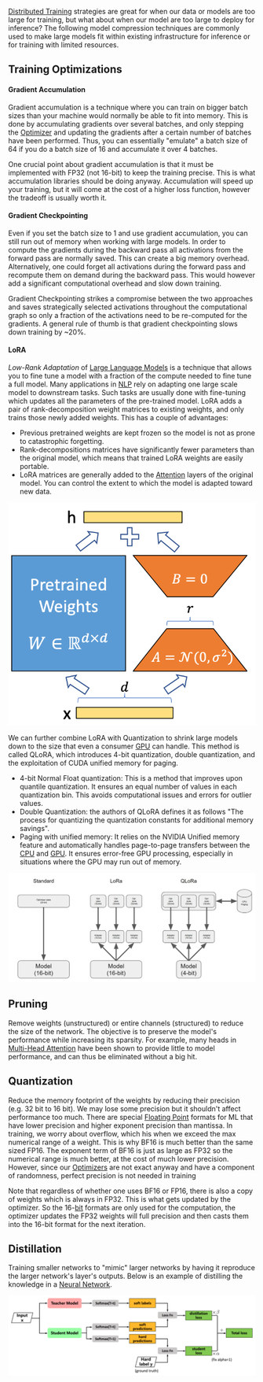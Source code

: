 
[Distributed Training](Distributed%20Training.md) strategies are great for when our data or models are too large for training, but what about when our model are too large to deploy for inference? The following model compression techniques are commonly used to make large models fit within existing infrastructure for inference or for training with limited resources.

## Training Optimizations


#### Gradient Accumulation

Gradient accumulation is a technique where you can train on bigger batch sizes than your machine would normally be able to fit into memory. This is done by accumulating gradients over several batches, and only stepping the [Optimizer](../Deep%20Learning/Optimizers.md) and updating the gradients after a certain number of batches have been performed. Thus, you can essentially "emulate" a batch size of 64 if you do a batch size of 16 and accumulate it over 4 batches.

One crucial point about gradient accumulation is that it must be implemented with FP32 (not 16-bit) to keep the training precise. This is what accumulation libraries should be doing anyway. Accumulation will speed up your training, but it will come at the cost of a higher loss function, however the tradeoff is usually worth it.

#### Gradient Checkpointing

Even if you set the batch size to 1 and use gradient accumulation, you can still run out of memory when working with large models. In order to compute the gradients during the backward pass all activations from the forward pass are normally saved. This can create a big memory overhead. Alternatively, one could forget all activations during the forward pass and recompute them on demand during the backward pass. This would however add a significant computational overhead and slow down training.

Gradient Checkpointing strikes a compromise between the two approaches and saves strategically selected activations throughout the computational graph so only a fraction of the activations need to be re-computed for the gradients. A general rule of thumb is that gradient checkpointing slows down training by ~20%.

#### LoRA

*Low-Rank Adaptation* of [Large Language Models](../Deep%20Learning/Transformers.md) is a technique that allows you to fine tune a model with a fraction of the compute needed to fine tune a full model. Many applications in [NLP](../Deep%20Learning/NLP.md) rely on adapting one large scale model to downstream tasks. Such tasks are usually done with fine-tuning which updates all the parameters of the pre-trained model. LoRA adds a pair of rank-decomposition weight matrices to existing weights, and only trains those newly added weights. This has a couple of advantages:
- Previous pretrained weights are kept frozen so the model is not as prone to catastrophic forgetting.
- Rank-decompositions matrices have significantly fewer parameters than the original model, which means that trained LoRA weights are easily portable.
- LoRA matrices are generally added to the [Attention](../Deep%20Learning/Attention.md) layers of the original model. You can control the extent to which the model is adapted toward new data.

![](../../Attachments/Pasted%20image%2020230625162626.png)

We can further combine LoRA with Quantization to shrink large models down to the size that even a consumer [GPU](../../Electrical%20Engineering/Digital/GPU.md) can handle. This method is called QLoRA, which introduces 4-bit quantization, double quantization, and the exploitation of CUDA unified memory for paging.
- 4-bit Normal Float quantization: This is a method that improves upon quantile quantization. It ensures an equal number of values in each quantization bin. This avoids computational issues and errors for outlier values.
- Double Quantization: the authors of QLoRA defines it as follows "The process for quantizing the quantization constants for additional memory savings".
- Paging with unified memory: It relies on the NVIDIA Unified memory feature and automatically handles page-to-page transfers between the [CPU](../../Electrical%20Engineering/Digital/CPU.md) and [GPU](../../Electrical%20Engineering/Digital/GPU.md). It ensures error-free GPU processing, especially in situations where the GPU may run out of memory.

![](../../Attachments/Pasted%20image%2020230625162716.png)

## Pruning

Remove weights (unstructured) or entire channels (structured) to reduce the size of the network. The objective is to preserve the model's performance while increasing its sparsity. For example, many heads in [Multi-Head Attention](../Deep%20Learning/Attention.md) have been shown to provide little to model performance, and can thus be eliminated without a big hit.

## Quantization

Reduce the memory footprint of the weights by reducing their precision (e.g. 32 bit to 16 bit). We may lose some precision but it shouldn't affect performance too much. There are special [Floating Point](../../Electrical%20Engineering/Digital/Floating%20Point%20Numbers.md) formats for ML that have lower precision and higher exponent precision than mantissa. In training, we worry about overflow, which his when we exceed the max numerical range of a weight. This is why BF16 is much better than the same sized FP16. The exponent term of BF16 is just as large as FP32 so the numerical range is much better, at the cost of much lower precision. However, since our [Optimizers](../Deep%20Learning/Optimizers.md) are not exact anyway and have a component of randomness, perfect precision is not needed in training

Note that regardless of whether one uses BF16 or FP16, there is also a copy of weights which is always in FP32. This is what gets updated by the optimizer. So the 16-[bit](../../Electrical%20Engineering/Digital/Binary.md) formats are only used for the computation, the optimizer updates the FP32 weights will full precision and then casts them into the 16-bit format for the next iteration.

## Distillation

Training smaller networks to "mimic" larger networks by having it reproduce the larger network's layer's outputs. Below is an example of distilling the knowledge in a [Neural Network](../Deep%20Learning/Neural%20Networks.md).

![](../../Attachments/Pasted%20image%2020230310020618.png)




